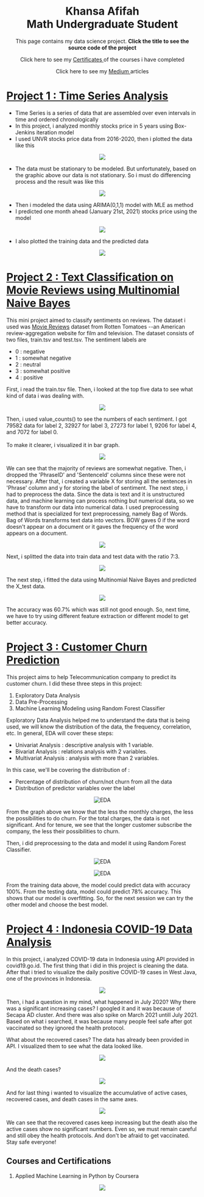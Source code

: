 <h1 align="center">
Khansa Afifah <br>
Math Undergraduate Student
</h1>
<p align="center"> This page contains my data science project. <b> Click the title to see the source code of the project </b></p>
<p align="center">Click here to see my <a href="https://drive.google.com/drive/folders/1cnvteGllhWqb4X4SYLl5syBD2S0pzJXd?usp=sharing">  Certificates </a>of the courses i have completed</p>
<p align="center"> Click here to see my <a href="https://khns26.medium.com/"> Medium </a>articles</p>

# [Project 1 : Time Series Analysis](https://github.com/khns26/mini_project/blob/90b98cbf188f9724876d4e5c2ede3dac06de1cfd/Time%20Series%20Forecasting.R)
- Time Series is a series of data that are assembled over even intervals in time and ordered chronologically
- In this project, i analyzed monthly stocks price in 5 years using Box-Jenkins iteration model
- I used UNVR stocks price data from 2016-2020, then i plotted the data like this
<p align="center">
<img src="https://github.com/khns26/mini_project/blob/main/plot%20df_ts.jpg?raw=true"/>
  </p>
  
- The data must be stationary to be modeled. But unfortunately, based on the graphic above our data is not stationary. So i must do differencing process and the result was like this
<p align="center">
<img src="https://github.com/khns26/mini_project/blob/main/plot%20df%20diff.jpg?raw=true"/>
  </p>

- Then i modeled the data using ARIMA(0,1,1) model with MLE as method
- I predicted one month ahead (January 21st, 2021) stocks price using the model
<p align="center">
<img src="https://github.com/khns26/mini_project/blob/main/plot%20ramal%20jan%2021.jpg?raw=true"/>
  </p>
  
- I also plotted the training data and the predicted data
<p align="center">
<img src="https://github.com/khns26/mini_project/blob/main/asli%20vs%20taksiran.jpg?raw=true"/>
  </p>

# [Project 2 : Text Classification on Movie Reviews using Multinomial Naive Bayes](https://github.com/khns26/mini_project/blob/b3ea88f071f406ab8e5de84315e5e49c357274c6/MultinomialNB%20-%20Text%20Classification.ipynb)
This mini project aimed to classify sentiments on reviews. The dataset i used was <a href='https://www.kaggle.com/c/sentiment-analysis-on-movie-reviews/data'>Movie Reviews</a> dataset from Rotten Tomatoes --an American review-aggregation website for film and television.  The dataset consists of two files, train.tsv and test.tsv. The sentiment labels are 
- 0 : negative
- 1 : somewhat negative
- 2 : neutral
- 3 : somewhat positive
- 4 : positive

First, i read the train.tsv file. Then, i looked at the top five data to see what kind of data i was dealing with. 
<p align="center"> <img src="https://github.com/khns26/mini_project/blob/main/datahead.png?raw=true"></p>
Then, i used value_counts() to see the numbers of each sentiment. I got 79582 data for label 2, 32927 for label 3, 27273 for label 1, 9206 for label 4, and 7072 for label 0. <br><br> To make it clearer, i visualized it in bar graph. <br>
<p align="center"> <img src="https://github.com/khns26/mini_project/blob/main/bar%20graph.png?raw=true"></p>
We can see that the majority of reviews are somewhat negative.
Then, i dropped the 'PhraseID' and 'SentenceId' columns since these were not necessary. After that, i created a variable X for storing all the sentences in 'Phrase' column and y for storing the label of sentiment.
The next step, i had to preprocess the data. Since the data is text and it is unstructured data, and machine learning can process nothing but numerical data, so we have to transform our data into numerical data. I used preprocessing method that is specialized for text preprocessing, namely Bag of Words. Bag of Words transforms text data into vectors. BOW gaves 0 if the word doesn't appear on a document or it gaves the frequency of the word appears on a document.      
<p align="center"> <img src="https://github.com/khns26/mini_project/blob/main/bow.png?raw=true"></p>
Next, i splitted the data into train data and test data with the ratio 7:3. 
<p align="center"> <img src="https://github.com/khns26/mini_project/blob/main/traintestsplit.png?raw=true"></p>
The next step, i fitted the data using Multinomial Naive Bayes and predicted the X_test data. 
<p align="center"> <img src="https://github.com/khns26/mini_project/blob/main/fit%20n%20predict.png?raw=true"></p>
The accuracy was 60.7% which was still not good enough. So, next time, we have to try using different feature extraction or different model to get better accuracy.

# [Project 3 : Customer Churn Prediction](https://github.com/khns26/Customer_Churn_Prediction)
This project aims to help Telecommunication company to predict its customer churn. I did these three steps in this project:
1. Exploratory Data Analysis
2. Data Pre-Processing
3. Machine Learning Modeling using Random Forest Classifier

Exploratory Data Analysis helped me to understand the data that is being used, we will know the distribution of the data, the frequency, correlation, etc. In general, EDA will cover these steps:
- Univariat Analysis : descriptive analysis with 1 variable.
- Bivariat Analysis : relations analysis with 2 variables.
- Multivariat Analysis : analysis with more than 2 variables.

In this case, we'll be covering the distribution of :
- Percentage of distribution of churn/not churn from all the data
- Distribution of predictor variables over the label

<p align="center">
  <img src="https://github.com/khns26/Customer_Churn_Prediction/blob/main/custchurn.png?raw=true" alt="EDA"/>
</p>

From the graph above we know that the less the monthly charges, the less the possibilities to do churn. For the total charges, the data is not significant. And for tenure, we see that the longer customer subscribe the company, the less their possibilities to churn. 

Then, i did preprocessing to the data and model it using Random Forest Classifier. 
<p align="center">
  <img src="https://github.com/khns26/Customer_Churn_Prediction/blob/main/Accuracy%20of%20training%20data.png?raw=true" alt="EDA"/>
</p>

<p align="center">
  <img src="https://github.com/khns26/Customer_Churn_Prediction/blob/main/Accuracy%20of%20testing%20data.png?raw=true" alt="EDA"/>
</p>

From the training data above, the model could predict data with accuracy 100%. From the testing data, model could predict 78% accuracy. This shows that our model is overfitting. So, for the next session we can try the other model and choose the best model.

# [Project 4 : Indonesia COVID-19 Data Analysis](https://github.com/khns26/Indonesia-COVID-19-Analysis-using-Python)
In this project, i analyzed COVID-19 data in Indonesia using API provided in covid19.go.id. The first thing that i did in this project is cleaning the data. After that i tried to visualize the daily positive COVID-19 cases in West Java, one of the provinces in Indonesia. 
<p align="center">
  <img src="https://github.com/khns26/Indonesia-COVID-19-Analysis-using-Python/blob/main/dailypositivewestjava.png?raw=true"/>
</p>

Then, i had a question in my mind, what happened in July 2020? Why there was a significant increasing cases? I googled it and it was because of Secapa AD cluster. And there was also spike on March 2021 untill July 2021. Based on what i searched, it was because many people feel safe after got vaccinated so they ignored the health protocol. 

What about the recovered cases? The data has already been provided in API. I visualized them to see what the data looked like.

<p align="center">
  <img src="https://github.com/khns26/Indonesia-COVID-19-Analysis-using-Python/blob/main/recovered.png?raw=true"/>
</p>

And the death cases?

<p align="center">
  <img src="https://github.com/khns26/Indonesia-COVID-19-Analysis-using-Python/blob/main/death.png?raw=true"/>
</p>

And for last thing i wanted to visualize the accumulative of active cases, recovered cases, and death cases in the same axes.

<p align="center">
  <img src="https://github.com/khns26/Indonesia-COVID-19-Analysis-using-Python/blob/main/dinamika.png?raw=true"/>
</p>

We can see that the recovered cases keep increasing but the death also the active cases show no significant numbers. Even so, we must remain careful and still obey the health protocols. And don't be afraid to get vaccinated. Stay safe everyone!


<h2> Courses and Certifications </h2>

1. Applied Machine Learning in Python by Coursera <br> 
<p align="center">
  <img src="https://github.com/khns26/Portfolio/blob/main/Coursera-Applied%20Machine%20Learning%20in%20Python-NQ3VQU2A2KQM-1.png?raw=true"/>
</p>
